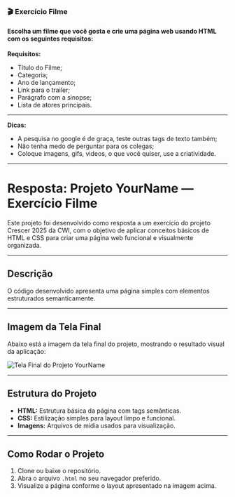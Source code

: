 ### 🎬 Exercício Filme

#### Escolha um filme que você gosta e crie uma página web usando HTML com os seguintes requisitos:

**Requisitos:**
- Título do Filme;
- Categoria;
- Ano de lançamento;
- Link para o trailer;
- Parágrafo com a sinopse;
- Lista de atores principais.

--- 

**Dicas:**
- A pesquisa no google é de graça, teste outras tags de texto também;
- Não tenha medo de perguntar para os colegas;
- Coloque imagens, gifs, videos, o que você quiser, use a criatividade.

---

# Resposta: Projeto YourName — Exercício Filme

Este projeto foi desenvolvido como resposta a um exercício do projeto Crescer 2025 da CWI, com o objetivo de aplicar conceitos básicos de HTML e CSS para criar uma página web funcional e visualmente organizada.

---

## Descrição

O código desenvolvido apresenta uma página simples com elementos estruturados semanticamente.

---

## Imagem da Tela Final

Abaixo está a imagem da tela final do projeto, mostrando o resultado visual da aplicação:

![Tela Final do Projeto YourName](https://i.imgur.com/JORJ0CS.png)

---

## Estrutura do Projeto

- **HTML:** Estrutura básica da página com tags semânticas.  
- **CSS:** Estilização simples para layout limpo e funcional.  
- **Imagens:** Arquivos de mídia usados para visualização.

---

## Como Rodar o Projeto

1. Clone ou baixe o repositório.  
2. Abra o arquivo `.html` no seu navegador preferido.  
3. Visualize a página conforme o layout apresentado na imagem acima.  

